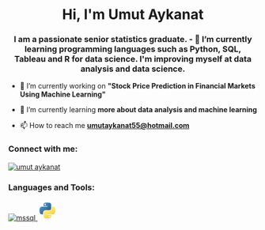 <h1 align="center">Hi, I'm Umut Aykanat</h1>
<h3 align="center">I am a passionate senior statistics graduate. 
  - 🌱 I’m currently learning programming languages such as Python, SQL, Tableau and R for data science. I'm improving myself at data analysis and data science.</h3>

- 🔭 I’m currently working on **"Stock Price Prediction in Financial Markets Using Machine Learning"**

- 🌱 I’m currently learning **more about data analysis and machine learning**

- 📫 How to reach me **umutaykanat55@hotmail.com**

<h3 align="left">Connect with me:</h3>
<p align="left">
<a href="https://linkedin.com/in/umutaykanat" target="blank"><img align="center" src="https://raw.githubusercontent.com/rahuldkjain/github-profile-readme-generator/master/src/images/icons/Social/linked-in-alt.svg" alt="umut aykanat" height="30" width="40" /></a>
</p>

<h3 align="left">Languages and Tools:</h3>
<p align="left"> <a href="https://www.microsoft.com/en-us/sql-server" target="_blank" rel="noreferrer"> <img src="https://www.svgrepo.com/show/303229/microsoft-sql-server-logo.svg" alt="mssql" width="40" height="40"/> </a> <a href="https://www.python.org" target="_blank" rel="noreferrer"> <img src="https://raw.githubusercontent.com/devicons/devicon/master/icons/python/python-original.svg" alt="python" width="40" height="40"/> </a> </p>
